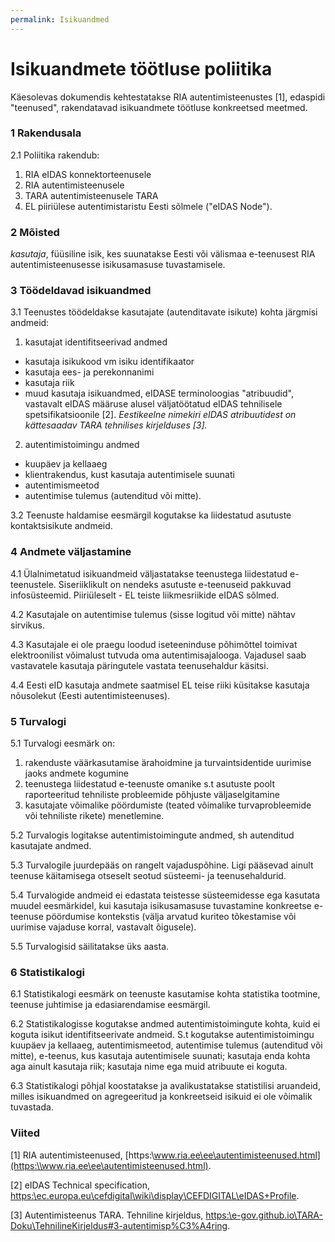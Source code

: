 ```yaml
---
permalink: Isikuandmed
---
```


# Isikuandmete töötluse poliitika

Käesolevas dokumendis kehtestatakse RIA autentimisteenustes [1], edaspidi "teenused", rakendatavad isikuandmete töötluse konkreetsed meetmed. 

### 1 Rakendusala

2\.1 Poliitika rakendub:

1. RIA eIDAS konnektorteenusele
2. RIA autentimisteenusele
3. TARA autentimisteenusele TARA
4. EL piiriülese autentimistaristu Eesti sõlmele ("eIDAS Node").

### 2 Mõisted

_kasutaja_, füüsiline isik, kes suunatakse Eesti või välismaa e-teenusest RIA autentimisteenusesse isikusamasuse tuvastamisele.

### 3 Töödeldavad isikuandmed

3\.1 Teenustes töödeldakse kasutajate (autenditavate isikute) kohta järgmisi andmeid:

1. kasutajat identifitseerivad andmed
  - kasutaja isikukood vm isiku identifikaator
  - kasutaja ees- ja perekonnanimi
  - kasutaja riik
  - muud kasutaja isikuandmed, eIDASE terminoloogias "atribuudid", vastavalt eIDAS määruse alusel väljatöötatud eIDAS tehnilisele spetsifikatsioonile [2]. _Eestikeelne nimekiri eIDAS atribuutidest on kättesaadav TARA tehnilises kirjelduses [3]._

2. autentimistoimingu andmed
  - kuupäev ja kellaaeg
  - klientrakendus, kust kasutaja autentimisele suunati
  - autentimismeetod
  - autentimise tulemus (autenditud või mitte).

3\.2 Teenuste haldamise eesmärgil kogutakse ka liidestatud asutuste kontaktsisikute andmeid.

### 4 Andmete väljastamine

4\.1 Ülalnimetatud isikuandmeid väljastatakse teenustega liidestatud e-teenustele. Siseriiklikult on nendeks asutuste e-teenuseid pakkuvad infosüsteemid. Piiriüleselt - EL teiste liikmesriikide eIDAS sõlmed.

4\.2 Kasutajale on autentimise tulemus (sisse logitud või mitte) nähtav sirvikus.

4\.3 Kasutajale ei ole praegu loodud iseteeninduse põhimõttel toimivat elektroonilist võimalust tutvuda oma autentimisajalooga. Vajadusel saab vastavatele kasutaja päringutele vastata teenusehaldur käsitsi.

4\.4 Eesti eID kasutaja andmete saatmisel EL teise riiki küsitakse kasutaja nõusolekut (Eesti autentimisteenuses). 

### 5 Turvalogi

5\.1 Turvalogi eesmärk on:

1. rakenduste väärkasutamise ärahoidmine ja turvaintsidentide uurimise jaoks andmete kogumine
2. teenustega liidestatud e-teenuste omanike s.t asutuste poolt raporteeritud tehniliste probleemide põhjuste väljaselgitamine
3. kasutajate võimalike pöördumiste (teated võimalike turvaprobleemide või tehniliste rikete) menetlemine.

5\.2 Turvalogis logitakse autentimistoimingute andmed, sh autenditud kasutajate andmed.

5\.3 Turvalogile juurdepääs on rangelt vajaduspõhine. Ligi pääsevad ainult teenuse käitamisega otseselt seotud süsteemi- ja teenusehaldurid.

5\.4 Turvalogide andmeid ei edastata teistesse süsteemidesse ega kasutata muudel eesmärkidel, kui kasutaja isikusamasuse tuvastamine konkreetse e-teenuse pöördumise kontekstis (välja arvatud kuriteo tõkestamise või uurimise vajaduse korral, vastavalt õigusele).

5\.5 Turvalogisid säilitatakse üks aasta.

### 6 Statistikalogi

6\.1 Statistikalogi eesmärk on teenuste kasutamise kohta statistika tootmine, teenuse juhtimise ja edasiarendamise eesmärgil.

6\.2 Statistikalogisse kogutakse andmed autentimistoimingute kohta, kuid ei koguta isikut identifitseerivate andmeid. S.t kogutakse autentimistoimingu kuupäev ja kellaaeg, autentimismeetod, autentimise tulemus (autenditud või mitte), e-teenus, kus kasutaja autentimisele suunati; kasutaja enda kohta aga ainult kasutaja riik; kasutaja nime ega muid atribuute ei koguta.

6\.3 Statistikalogi põhjal koostatakse ja avalikustatakse statistilisi aruandeid, milles isikuandmed on agregeeritud ja konkreetseid isikuid ei ole võimalik tuvastada.  

### Viited

[1] RIA autentimisteenused, [https:\\www.ria.ee\ee\autentimisteenused.html](https:\\www.ria.ee\ee\autentimisteenused.html).

[2] eIDAS Technical specification, [https:\\ec.europa.eu\cefdigital\wiki\display\CEFDIGITAL\eIDAS+Profile](https:\\ec.europa.eu\cefdigital\wiki\display\CEFDIGITAL\eIDAS+Profile).

[3] Autentimisteenus TARA. Tehniline kirjeldus,  [https:\\e-gov.github.io\TARA-Doku\TehnilineKirjeldus#3-autentimisp%C3%A4ring](https:\\e-gov.github.io\TARA-Doku\TehnilineKirjeldus#3-autentimisp%C3%A4ring).
